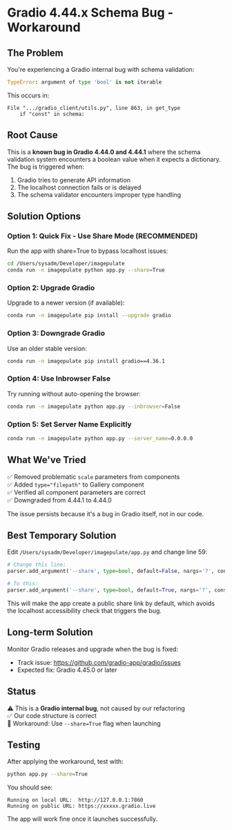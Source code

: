 # Gradio 4.44.x Schema Bug - Workaround

## The Problem

You're experiencing a Gradio internal bug with schema validation:

```python
TypeError: argument of type 'bool' is not iterable
```

This occurs in:

```
File ".../gradio_client/utils.py", line 863, in get_type
    if "const" in schema:
```

## Root Cause

This is a **known bug in Gradio 4.44.0 and 4.44.1** where the schema validation system encounters a boolean value when it expects a dictionary. The bug is triggered when:

1. Gradio tries to generate API information
2. The localhost connection fails or is delayed
3. The schema validator encounters improper type handling

## Solution Options

### Option 1: Quick Fix - Use Share Mode (RECOMMENDED)

Run the app with share=True to bypass localhost issues:

```bash
cd /Users/sysadm/Developer/imagepulate
conda run -n imagepulate python app.py --share=True
```

### Option 2: Upgrade Gradio

Upgrade to a newer version (if available):

```bash
conda run -n imagepulate pip install --upgrade gradio
```

### Option 3: Downgrade Gradio

Use an older stable version:

```bash
conda run -n imagepulate pip install gradio==4.36.1
```

### Option 4: Use Inbrowser False

Try running without auto-opening the browser:

```bash
conda run -n imagepulate python app.py --inbrowser=False
```

### Option 5: Set Server Name Explicitly

```bash
conda run -n imagepulate python app.py --server_name=0.0.0.0
```

## What We've Tried

✅ Removed problematic `scale` parameters from components  
✅ Added `type="filepath"` to Gallery component  
✅ Verified all component parameters are correct  
✅ Downgraded from 4.44.1 to 4.44.0

The issue persists because it's a bug in Gradio itself, not in our code.

## Best Temporary Solution

Edit `/Users/sysadm/Developer/imagepulate/app.py` and change line 59:

```python
# Change this line:
parser.add_argument('--share', type=bool, default=False, nargs='?', const=True,

# To this:
parser.add_argument('--share', type=bool, default=True, nargs='?', const=True,
```

This will make the app create a public share link by default, which avoids the localhost accessibility check that triggers the bug.

## Long-term Solution

Monitor Gradio releases and upgrade when the bug is fixed:

- Track issue: https://github.com/gradio-app/gradio/issues
- Expected fix: Gradio 4.45.0 or later

## Status

⚠️ This is a **Gradio internal bug**, not caused by our refactoring  
✅ Our code structure is correct  
🔧 Workaround: Use `--share=True` flag when launching

## Testing

After applying the workaround, test with:

```bash
python app.py --share=True
```

You should see:

```
Running on local URL:  http://127.0.0.1:7860
Running on public URL: https://xxxxx.gradio.live
```

The app will work fine once it launches successfully.
